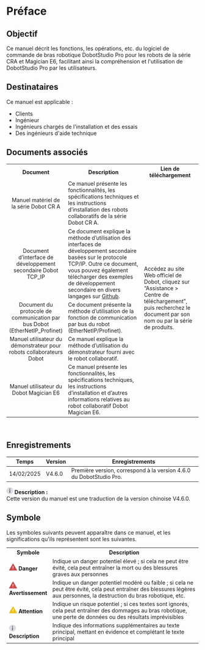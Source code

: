 # Préface

## Objectif

Ce manuel décrit les fonctions, les opérations, etc. du logiciel de commande de bras robotique DobotStudio Pro pour les robots de la série CRA et Magician E6, facilitant ainsi la compréhension et l'utilisation de DobotStudio Pro par les utilisateurs.

## Destinataires

Ce manuel est applicable :

- Clients
- Ingénieur
- Ingénieurs chargés de l'installation et des essais
- Des ingénieurs d'aide technique

## Documents associés

<table width="100%">
  <colgroup>
    <col style="width: 30%">
    <col style="width: 40%">
    <col style="width: 30%">
  </colgroup>
  <tr>
    <th>Document</th>
    <th>Description</th>
    <th>Lien de téléchargement</th>
  </tr>
  <tr>
    <td style="text-align:center">Manuel matériel de la série Dobot CR A</td>
    <td>Ce manuel présente les fonctionnalités, les spécifications techniques et les instructions d’installation des robots collaboratifs de la série Dobot CR A. </td>
    <td rowspan="5">Accédez au site Web officiel de Dobot, cliquez sur “Assistance > Centre de téléchargement”, puis recherchez le document par son nom ou par la série de produits. </td>
  </tr>
  <tr>
    <td style="text-align:center">Document d’interface de développement secondaire Dobot TCP_IP </td>
    <td>Ce document explique la méthode d’utilisation des interfaces de développement secondaire basées sur le protocole TCP/IP. Outre ce document, vous pouvez également télécharger des exemples de développement secondaire en divers langages sur <a href="https://github.com/Dobot-Arm?tab=repositories">Github</a>. </td>
  </tr>
  <tr>
    <td style="text-align:center">Document du protocole de communication par bus Dobot (EtherNetIP_Profinet)</td>
    <td>Ce document présente la méthode d’utilisation de la fonction de communication par bus du robot (EtherNetIP/Profinet). </td>
  </tr>
    <tr>
    <td style="text-align:center">Manuel utilisateur du démonstrateur pour robots collaborateurs Dobot</td>
    <td>Ce manuel explique la méthode d’utilisation du démonstrateur fourni avec le robot collaboratif. </td>
  </tr>
  <tr>
    <td style="text-align:center">Manuel utilisateur du Dobot Magician E6</td>
    <td>Ce manuel présente les fonctionnalités, les spécifications techniques, les instructions d’installation et d’autres informations relatives au robot collaboratif Dobot Magician E6. </td>
  </tr>
</table>

<br/>

## Enregistrements

| Temps| Version| Enregistrements|
|----------|----------|----------|
| 14/02/2025 | V4.6.0| Première version, correspond à la version 4.6.0 du DobotStudio Pro. |

<div class="info1"><img src="image/info.png"  height="18" /><b> Description : </b><div>Cette version du manuel est une traduction de la version chinoise V4.6.0. </div></div>

## Symbole

Les symboles suivants peuvent apparaître dans ce manuel, et les significations qu'ils représentent sont les suivantes.

<table width="100%">
  <colgroup>
    <col style="width: 20%">
    <col style="width: 80%">
  </colgroup>
  <tr>
    <th>Symbole</th>
    <th>Description</th>
  </tr>
  <tr>
      <td><img src="image/warn.png" height="18" /><b> Danger</b></td>
    <td>Indique un danger potentiel élevé ; si cela ne peut être évité, cela peut entraîner la mort ou des blessures graves aux personnes</td>
  </tr>
  <tr>
      <td><img src="image/warn.png" height="18" /><b> Avertissement</b></td>
    <td>Indique un danger potentiel modéré ou faible ; si cela ne peut être évité, cela peut entraîner des blessures légères aux personnes, la destruction du bras robotique, etc.</td>
  </tr>
  <tr>
      <td><img src="image/caution.png" height="18" /><b> Attention</b></td>
    <td>Indique un risque potentiel ; si ces textes sont ignorés, cela peut entraîner des dommages au bras robotique, une perte de données ou des résultats imprévisibles</td>
  </tr>
  <tr>
      <td><img src="image/info.png" height="18" /><b> Description</b></td>
    <td>Indique des informations supplémentaires au texte principal, mettant en évidence et complétant le texte principal</td>
  </tr>
</table>
